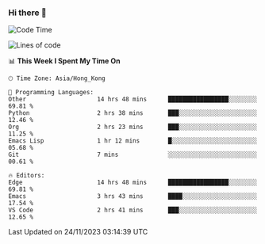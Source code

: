### Hi there 👋

<!--
**nicehiro/nicehiro** is a ✨ _special_ ✨ repository because its `README.md` (this file) appears on your GitHub profile.

Here are some ideas to get you started:

- 🔭 I’m currently working on ...
- 🌱 I’m currently learning ...
- 👯 I’m looking to collaborate on ...
- 🤔 I’m looking for help with ...
- 💬 Ask me about ...
- 📫 How to reach me: ...
- 😄 Pronouns: ...
- ⚡ Fun fact: ...
-->

<!--START_SECTION:waka-->
![Code Time](http://img.shields.io/badge/Code%20Time-90%20hrs%2029%20mins-blue)

![Lines of code](https://img.shields.io/badge/From%20Hello%20World%20I%27ve%20Written-2.6%20million%20lines%20of%20code-blue)

📊 **This Week I Spent My Time On** 

```text
🕑︎ Time Zone: Asia/Hong_Kong

💬 Programming Languages: 
Other                    14 hrs 48 mins      █████████████████░░░░░░░░   69.81 % 
Python                   2 hrs 38 mins       ███░░░░░░░░░░░░░░░░░░░░░░   12.46 % 
Org                      2 hrs 23 mins       ███░░░░░░░░░░░░░░░░░░░░░░   11.25 % 
Emacs Lisp               1 hr 12 mins        █░░░░░░░░░░░░░░░░░░░░░░░░   05.68 % 
Git                      7 mins              ░░░░░░░░░░░░░░░░░░░░░░░░░   00.61 % 

🔥 Editors: 
Edge                     14 hrs 48 mins      █████████████████░░░░░░░░   69.81 % 
Emacs                    3 hrs 43 mins       ████░░░░░░░░░░░░░░░░░░░░░   17.54 % 
VS Code                  2 hrs 41 mins       ███░░░░░░░░░░░░░░░░░░░░░░   12.65 % 
```


 Last Updated on 24/11/2023 03:14:39 UTC
<!--END_SECTION:waka-->
